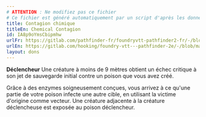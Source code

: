```yaml
---
# ATTENTION : Ne modifiez pas ce fichier
# Ce fichier est généré automatiquement par un script d'après les données du module Foundry VTT officiel et de sa traduction
title: Contagion chimique
titleEn: Chemical Contagion
id: IA8p9oYmsCbipmhw
urlFr: https://gitlab.com/pathfinder-fr/foundryvtt-pathfinder2-fr/-/blob/master/data/feats/IA8p9oYmsCbipmhw.htm
urlEn: https://gitlab.com/hooking/foundry-vtt---pathfinder-2e/-/blob/master/packs/data/feats.db/chemical-contagion.json
layout: dons
---
```

**Déclencheur** Une créature à moins de 9 mètres obtient un échec critique à son jet de sauvegarde initial contre un poison que vous avez créé.

Grâce à des enzymes soigneusement conçues, vous arrivez à ce qu'une partie de votre poison infecte une autre cible, en utilisant la victime d'origine comme vecteur. Une créature adjacente à la créature déclencheuse est exposée au poison déclencheur.
